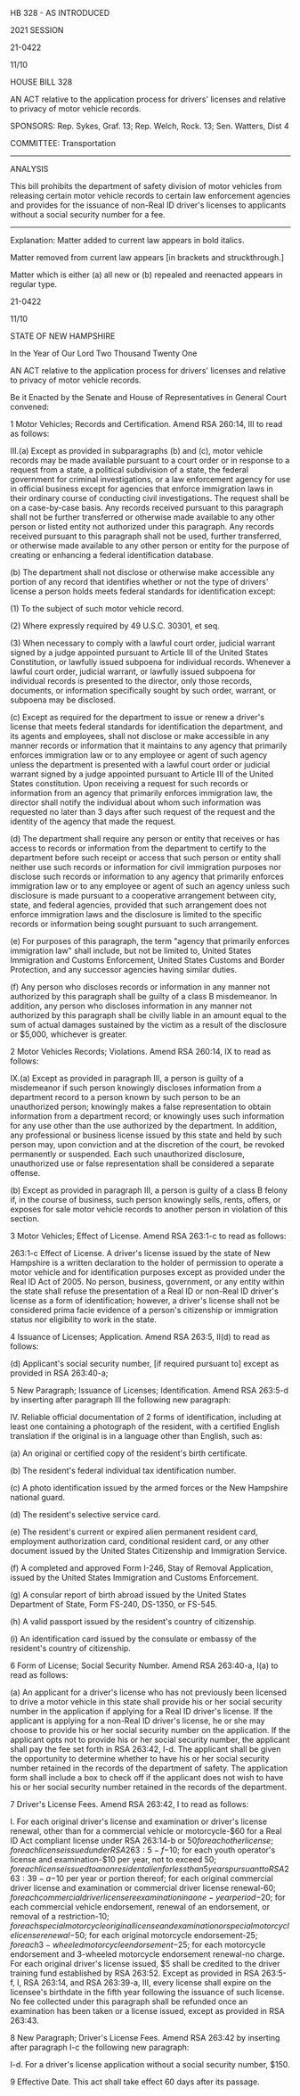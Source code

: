  HB 328 - AS INTRODUCED

 

 

2021 SESSION

 21-0422

 11/10

 

HOUSE BILL 328

 

AN ACT relative to the application process for drivers' licenses and relative to privacy of motor vehicle records.

 

SPONSORS: Rep. Sykes, Graf. 13; Rep. Welch, Rock. 13; Sen. Watters, Dist 4

 

COMMITTEE: Transportation

 

-----------------------------------------------------------------

 

ANALYSIS

 

 This bill prohibits the department of safety division of motor vehicles from releasing certain motor vehicle records to certain law enforcement agencies and provides for the issuance of non-Real ID driver's licenses to applicants without a social security number for a fee.

 

- - - - - - - - - - - - - - - - - - - - - - - - - - - - - - - - - - - - - - - - - - - - - - - - - - - - - - - - - - - - - - - - - - - - - - - - - - - 

 

Explanation: Matter added to current law appears in bold italics.

 Matter removed from current law appears [in brackets and struckthrough.]

 Matter which is either (a) all new or (b) repealed and reenacted appears in regular type.

 21-0422

 11/10

 

STATE OF NEW HAMPSHIRE

 

In the Year of Our Lord Two Thousand Twenty One

 

AN ACT relative to the application process for drivers' licenses and relative to privacy of motor vehicle records.

 

Be it Enacted by the Senate and House of Representatives in General Court convened:

 

 1 Motor Vehicles; Records and Certification. Amend RSA 260:14, III to read as follows:

 III.(a) Except as provided in subparagraphs (b) and (c), motor vehicle records may be made available pursuant to a court order or in response to a request from a state, a political subdivision of a state, the federal government for criminal investigations, or a law enforcement agency for use in official business except for agencies that enforce immigration laws in their ordinary course of conducting civil investigations. The request shall be on a case-by-case basis. Any records received pursuant to this paragraph shall not be further transferred or otherwise made available to any other person or listed entity not authorized under this paragraph. Any records received pursuant to this paragraph shall not be used, further transferred, or otherwise made available to any other person or entity for the purpose of creating or enhancing a federal identification database. 

 (b) The department shall not disclose or otherwise make accessible any portion of any record that identifies whether or not the type of drivers' license a person holds meets federal standards for identification except:

 (1) To the subject of such motor vehicle record.

 (2) Where expressly required by 49 U.S.C. 30301, et seq.

 (3) When necessary to comply with a lawful court order, judicial warrant signed by a judge appointed pursuant to Article III of the United States Constitution, or lawfully issued subpoena for individual records. Whenever a lawful court order, judicial warrant, or lawfully issued subpoena for individual records is presented to the director, only those records, documents, or information specifically sought by such order, warrant, or subpoena may be disclosed.

 (c) Except as required for the department to issue or renew a driver's license that meets federal standards for identification the department, and its agents and employees, shall not disclose or make accessible in any manner records or information that it maintains to any agency that primarily enforces immigration law or to any employee or agent of such agency unless the department is presented with a lawful court order or judicial warrant signed by a judge appointed pursuant to Article III of the United States constitution. Upon receiving a request for such records or information from an agency that primarily enforces immigration law, the director shall notify the individual about whom such information was requested no later than 3 days after such request of the request and the identity of the agency that made the request.

 (d) The department shall require any person or entity that receives or has access to records or information from the department to certify to the department before such receipt or access that such person or entity shall neither use such records or information for civil immigration purposes nor disclose such records or information to any agency that primarily enforces immigration law or to any employee or agent of such an agency unless such disclosure is made pursuant to a cooperative arrangement between city, state, and federal agencies, provided that such arrangement does not enforce immigration laws and the disclosure is limited to the specific records or information being sought pursuant to such arrangement.

 (e) For purposes of this paragraph, the term "agency that primarily enforces immigration law" shall include, but not be limited to, United States Immigration and Customs Enforcement, United States Customs and Border Protection, and any successor agencies having similar duties. 

 (f) Any person who discloses records or information in any manner not authorized by this paragraph shall be guilty of a class B misdemeanor. In addition, any person who discloses information in any manner not authorized by this paragraph shall be civilly liable in an amount equal to the sum of actual damages sustained by the victim as a result of the disclosure or $5,000, whichever is greater.

 2 Motor Vehicles Records; Violations. Amend RSA 260:14, IX to read as follows:

 IX.(a) Except as provided in paragraph III, a person is guilty of a misdemeanor if such person knowingly discloses information from a department record to a person known by such person to be an unauthorized person; knowingly makes a false representation to obtain information from a department record; or knowingly uses such information for any use other than the use authorized by the department. In addition, any professional or business license issued by this state and held by such person may, upon conviction and at the discretion of the court, be revoked permanently or suspended. Each such unauthorized disclosure, unauthorized use or false representation shall be considered a separate offense. 

 (b) Except as provided in paragraph III, a person is guilty of a class B felony if, in the course of business, such person knowingly sells, rents, offers, or exposes for sale motor vehicle records to another person in violation of this section. 

 3 Motor Vehicles; Effect of License. Amend RSA 263:1-c to read as follows:

 263:1-c Effect of License. A driver's license issued by the state of New Hampshire is a written declaration to the holder of permission to operate a motor vehicle and for identification purposes except as provided under the Real ID Act of 2005. No person, business, government, or any entity within the state shall refuse the presentation of a Real ID or non-Real ID driver's license as a form of identification; however, a driver's license shall not be considered prima facie evidence of a person's citizenship or immigration status nor eligibility to work in the state. 

 4 Issuance of Licenses; Application. Amend RSA 263:5, II(d) to read as follows:

 (d) Applicant's social security number, [if required pursuant to] except as provided in RSA 263:40-a; 

 5 New Paragraph; Issuance of Licenses; Identification. Amend RSA 263:5-d by inserting after paragraph III the following new paragraph:

 IV. Reliable official documentation of 2 forms of identification, including at least one containing a photograph of the resident, with a certified English translation if the original is in a language other than English, such as:

 (a) An original or certified copy of the resident's birth certificate.

 (b) The resident's federal individual tax identification number.

 (c) A photo identification issued by the armed forces or the New Hampshire national guard.

 (d) The resident's selective service card.

 (e) The resident's current or expired alien permanent resident card, employment authorization card, conditional resident card, or any other document issued by the United States Citizenship and Immigration Service.

 (f) A completed and approved Form I-246, Stay of Removal Application, issued by the United States Immigration and Customs Enforcement.

 (g) A consular report of birth abroad issued by the United States Department of State, Form FS-240, DS-1350, or FS-545.

 (h) A valid passport issued by the resident's country of citizenship.

 (i) An identification card issued by the consulate or embassy of the resident's country of citizenship.

 6 Form of License; Social Security Number. Amend RSA 263:40-a, I(a) to read as follows:

 (a) An applicant for a driver's license who has not previously been licensed to drive a motor vehicle in this state shall provide his or her social security number in the application if applying for a Real ID driver's license. If the applicant is applying for a non-Real ID driver's license, he or she may choose to provide his or her social security number on the application. If the applicant opts not to provide his or her social security number, the applicant shall pay the fee set forth in RSA 263:42, I-d. The applicant shall be given the opportunity to determine whether to have his or her social security number retained in the records of the department of safety. The application form shall include a box to check off if the applicant does not wish to have his or her social security number retained in the records of the department. 

 7 Driver's License Fees. Amend RSA 263:42, I to read as follows:

 I. For each original driver's license and examination or driver's license renewal, other than for a commercial vehicle or motorcycle-$60 for a Real ID Act compliant license under RSA 263:14-b or $50 for each other license; for each license issued under RSA 263:5-f-$10; for each youth operator's license and examination-$10 per year, not to exceed $50; for each license issued to a nonresident alien for less than 5 years pursuant to RSA 263:39-a-$10 per year or portion thereof; for each original commercial driver license and examination or commercial driver license renewal-$60; for each commercial driver license reexamination in a one-year period-$20; for each commercial vehicle endorsement, renewal of an endorsement, or removal of a restriction-$10; for each special motorcycle original license and examination or special motorcycle license renewal-$50; for each original motorcycle endorsement-$25; for each 3-wheeled motorcycle endorsement-$25; for each motorcycle endorsement and 3-wheeled motorcycle endorsement renewal-no charge. For each original driver's license issued, $5 shall be credited to the driver training fund established by RSA 263:52. Except as provided in RSA 263:5-f, I, RSA 263:14, and RSA 263:39-a, III, every license shall expire on the licensee's birthdate in the fifth year following the issuance of such license. No fee collected under this paragraph shall be refunded once an examination has been taken or a license issued, except as provided in RSA 263:43. 

 8 New Paragraph; Driver's License Fees. Amend RSA 263:42 by inserting after paragraph I-c the following new paragraph:

 I-d. For a driver's license application without a social security number, $150.

 9 Effective Date. This act shall take effect 60 days after its passage.


